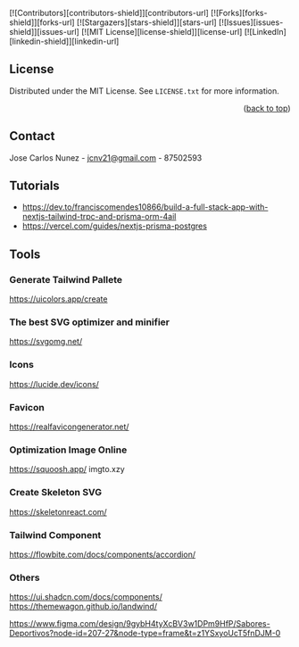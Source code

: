 <!-- Improved compatibility of back to top link: See: https://github.com/othneildrew/Best-README-Template/pull/73 -->
<a name="readme-top"></a>
<!--
*** Thanks for checking out the Best-README-Template. If you have a suggestion
*** that would make this better, please fork the repo and create a pull request
*** or simply open an issue with the tag "enhancement".
*** Don't forget to give the project a star!
*** Thanks again! Now go create something AMAZING! :D
-->



<!-- PROJECT SHIELDS -->
<!--
*** I'm using markdown "reference style" links for readability.
*** Reference links are enclosed in brackets [ ] instead of parentheses ( ).
*** See the bottom of this document for the declaration of the reference variables
*** for contributors-url, forks-url, etc. This is an optional, concise syntax you may use.
*** https://www.markdownguide.org/basic-syntax/#reference-style-links
-->
[![Contributors][contributors-shield]][contributors-url]
[![Forks][forks-shield]][forks-url]
[![Stargazers][stars-shield]][stars-url]
[![Issues][issues-shield]][issues-url]
[![MIT License][license-shield]][license-url]
[![LinkedIn][linkedin-shield]][linkedin-url]

## License

Distributed under the MIT License. See `LICENSE.txt` for more information.

<p align="right">(<a href="#readme-top">back to top</a>)</p>


<!-- CONTACT -->
## Contact

Jose Carlos Nunez - jcnv21@gmail.com - 87502593

## Tutorials

- https://dev.to/franciscomendes10866/build-a-full-stack-app-with-nextjs-tailwind-trpc-and-prisma-orm-4ail
- https://vercel.com/guides/nextjs-prisma-postgres

## Tools
### Generate Tailwind Pallete
https://uicolors.app/create

### The best SVG optimizer and minifier
https://svgomg.net/

### Icons
https://lucide.dev/icons/

### Favicon
https://realfavicongenerator.net/

### Optimization Image Online
https://squoosh.app/
imgto.xzy

### Create Skeleton SVG
https://skeletonreact.com/

### Tailwind Component
https://flowbite.com/docs/components/accordion/

### Others
https://ui.shadcn.com/docs/components/
https://themewagon.github.io/landwind/

https://www.figma.com/design/9gybH4tyXcBV3w1DPm9HfP/Sabores-Deportivos?node-id=207-27&node-type=frame&t=z1YSxyoUcT5fnDJM-0